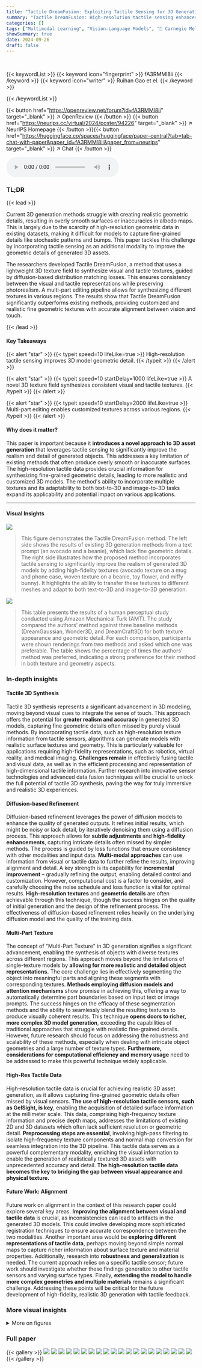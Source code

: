 ```yaml
---
title: "Tactile DreamFusion: Exploiting Tactile Sensing for 3D Generation"
summary: "Tactile DreamFusion: High-resolution tactile sensing enhances 3D generation, creating realistic geometric details previously unattainable."
categories: []
tags: ["Multimodal Learning", "Vision-Language Models", "🏢 Carnegie Mellon University",]
showSummary: true
date: 2024-09-26
draft: false
---
```


<br>

{{< keywordList >}}
{{< keyword icon="fingerprint" >}} fA3RMMl8ii {{< /keyword >}}
{{< keyword icon="writer" >}} Ruihan Gao et el. {{< /keyword >}}
 
{{< /keywordList >}}

{{< button href="https://openreview.net/forum?id=fA3RMMl8ii" target="_blank" >}}
↗ OpenReview
{{< /button >}}
{{< button href="https://neurips.cc/virtual/2024/poster/94226" target="_blank" >}}
↗ NeurIPS Homepage
{{< /button >}}{{< button href="https://huggingface.co/spaces/huggingface/paper-central?tab=tab-chat-with-paper&paper_id=fA3RMMl8ii&paper_from=neurips" target="_blank" >}}
↗ Chat
{{< /button >}}



<audio controls>
    <source src="https://ai-paper-reviewer.com/fA3RMMl8ii/podcast.wav" type="audio/wav">
    Your browser does not support the audio element.
</audio>


### TL;DR


{{< lead >}}

Current 3D generation methods struggle with creating realistic geometric details, resulting in overly smooth surfaces or inaccuracies in albedo maps.  This is largely due to the scarcity of high-resolution geometric data in existing datasets, making it difficult for models to capture fine-grained details like stochastic patterns and bumps.  This paper tackles this challenge by incorporating tactile sensing as an additional modality to improve the geometric details of generated 3D assets.

The researchers developed Tactile DreamFusion, a method that uses a lightweight 3D texture field to synthesize visual and tactile textures, guided by diffusion-based distribution matching losses.  This ensures consistency between the visual and tactile representations while preserving photorealism.  A multi-part editing pipeline allows for synthesizing different textures in various regions.  The results show that Tactile DreamFusion significantly outperforms existing methods, providing customized and realistic fine geometric textures with accurate alignment between vision and touch.

{{< /lead >}}


#### Key Takeaways

{{< alert "star" >}}
{{< typeit speed=10 lifeLike=true >}} High-resolution tactile sensing improves 3D model geometric detail. {{< /typeit >}}
{{< /alert >}}

{{< alert "star" >}}
{{< typeit speed=10 startDelay=1000 lifeLike=true >}} A novel 3D texture field synthesizes consistent visual and tactile textures. {{< /typeit >}}
{{< /alert >}}

{{< alert "star" >}}
{{< typeit speed=10 startDelay=2000 lifeLike=true >}} Multi-part editing enables customized textures across various regions. {{< /typeit >}}
{{< /alert >}}

#### Why does it matter?
This paper is important because it **introduces a novel approach to 3D asset generation** that leverages tactile sensing to significantly improve the realism and detail of generated objects. This addresses a key limitation of existing methods that often produce overly smooth or inaccurate surfaces. The high-resolution tactile data provides crucial information for synthesizing fine-grained geometric details, leading to more realistic and customized 3D models.  The method's ability to incorporate multiple textures and its adaptability to both text-to-3D and image-to-3D tasks expand its applicability and potential impact on various applications.

------
#### Visual Insights



![](https://ai-paper-reviewer.com/fA3RMMl8ii/figures_1_1.jpg)

> This figure demonstrates the Tactile DreamFusion method. The left side shows the results of existing 3D generation methods from a text prompt (an avocado and a beanie), which lack fine geometric details. The right side illustrates how the proposed method incorporates tactile sensing to significantly improve the realism of generated 3D models by adding high-fidelity textures (avocado texture on a mug and phone case, woven texture on a beanie, toy flower, and miffy bunny). It highlights the ability to transfer these textures to different meshes and adapt to both text-to-3D and image-to-3D generation.





![](https://ai-paper-reviewer.com/fA3RMMl8ii/tables_8_1.jpg)

> This table presents the results of a human perceptual study conducted using Amazon Mechanical Turk (AMT).  The study compared the authors' method against three baseline methods (DreamGaussian, Wonder3D, and DreamCraft3D) for both texture appearance and geometric detail. For each comparison, participants were shown renderings from two methods and asked which one was preferable. The table shows the percentage of times the authors' method was preferred, indicating a strong preference for their method in both texture and geometry aspects.





### In-depth insights


#### Tactile 3D Synthesis
Tactile 3D synthesis represents a significant advancement in 3D modeling, moving beyond visual cues to integrate the sense of touch. This approach offers the potential for **greater realism and accuracy** in generated 3D models, capturing fine geometric details often missed by purely visual methods.  By incorporating tactile data, such as high-resolution texture information from tactile sensors, algorithms can generate models with realistic surface textures and geometry. This is particularly valuable for applications requiring high-fidelity representations, such as robotics, virtual reality, and medical imaging.  **Challenges remain** in effectively fusing tactile and visual data, as well as in the efficient processing and representation of high-dimensional tactile information.  Further research into innovative sensor technologies and advanced data fusion techniques will be crucial to unlock the full potential of tactile 3D synthesis, paving the way for truly immersive and realistic 3D experiences.

#### Diffusion-based Refinement
Diffusion-based refinement leverages the power of diffusion models to enhance the quality of generated outputs.  It refines initial results, which might be noisy or lack detail, by iteratively denoising them using a diffusion process. This approach allows for **subtle adjustments** and **high-fidelity enhancements**, capturing intricate details often missed by simpler methods.  The process is guided by loss functions that ensure consistency with other modalities and input data.  **Multi-modal approaches** can use information from visual or tactile data to further refine the results, improving alignment and detail.  A key strength is its capability for **incremental improvement** – gradually refining the output, enabling detailed control and customization. However, computational cost is a factor to consider, and carefully choosing the noise schedule and loss function is vital for optimal results. **High-resolution textures** and **geometric details** are often achievable through this technique, though the success hinges on the quality of initial generation and the design of the refinement process. The effectiveness of diffusion-based refinement relies heavily on the underlying diffusion model and the quality of the training data.

#### Multi-Part Texture
The concept of "Multi-Part Texture" in 3D generation signifies a significant advancement, enabling the synthesis of objects with diverse textures across different regions.  This approach moves beyond the limitations of single-texture models by **allowing for more realistic and detailed object representations.**  The core challenge lies in effectively segmenting the object into meaningful parts and aligning these segments with corresponding textures.  **Methods employing diffusion models and attention mechanisms** show promise in achieving this, offering a way to automatically determine part boundaries based on input text or image prompts. The success hinges on the efficacy of these segmentation methods and the ability to seamlessly blend the resulting textures to produce visually coherent results. This technique **opens doors to richer, more complex 3D model generation**, exceeding the capabilities of traditional approaches that struggle with realistic fine-grained details.  However, future research should focus on addressing the robustness and scalability of these methods, especially when dealing with intricate object geometries and a large number of texture types.  **Furthermore, considerations for computational efficiency and memory usage** need to be addressed to make this powerful technique widely applicable.

#### High-Res Tactile Data
High-resolution tactile data is crucial for achieving realistic 3D asset generation, as it allows capturing fine-grained geometric details often missed by visual sensors.  **The use of high-resolution tactile sensors, such as GelSight, is key**, enabling the acquisition of detailed surface information at the millimeter scale. This data, comprising high-frequency texture information and precise depth maps, addresses the limitations of existing 2D and 3D datasets which often lack sufficient resolution or geometric detail.  **Preprocessing steps are essential**, involving high-pass filtering to isolate high-frequency texture components and normal map conversion for seamless integration into the 3D pipeline.  This tactile data serves as a powerful complementary modality, enriching the visual information to enable the generation of realistically textured 3D assets with unprecedented accuracy and detail. **The high-resolution tactile data becomes the key to bridging the gap between visual appearance and physical texture.**

#### Future Work: Alignment
Future work on alignment in the context of this research paper could explore several key areas. **Improving the alignment between visual and tactile data** is crucial, as inconsistencies can lead to artifacts in the generated 3D models.  This could involve developing more sophisticated registration techniques to ensure accurate correspondence between the two modalities.  Another important area would be **exploring different representations of tactile data**, perhaps moving beyond simple normal maps to capture richer information about surface texture and material properties.  Additionally, research into **robustness and generalization** is needed.  The current approach relies on a specific tactile sensor; future work should investigate whether these findings generalize to other tactile sensors and varying surface types.  Finally, **extending the model to handle more complex geometries and multiple materials** remains a significant challenge.  Addressing these points will be critical for the future development of high-fidelity, realistic 3D generation with tactile feedback.


### More visual insights

<details>
<summary>More on figures
</summary>


![](https://ai-paper-reviewer.com/fA3RMMl8ii/figures_2_1.jpg)

> This figure illustrates the process of tactile data acquisition and pre-processing. It starts with using GelSight Mini to capture a tactile image from an object's surface. The raw sensor output undergoes depth estimation using Poisson integration. High-pass filtering is then applied to extract high-frequency texture information.  This filtered data is used for 2D texture synthesis using the Image Quilting algorithm, generating an initial texture map. Finally, the height map is converted into a normal map, providing both depth and surface normal information.


![](https://ai-paper-reviewer.com/fA3RMMl8ii/figures_3_1.jpg)

> This figure showcases the TouchTexture dataset used in the Tactile DreamFusion paper.  It displays six example objects from the dataset (avocado, strawberry, canvas bag, striped steel, corn, and rubber) along with their corresponding tactile normal maps and 3D height maps. Each image shows a GelSight sensor capturing a tactile patch from the object surface, illustrating the high-resolution tactile data collected. The normal maps highlight the fine-grained surface geometry details captured by the tactile sensor, while the 3D height maps provide a visual representation of the surface texture. The variety of textures shows the breadth of the dataset.


![](https://ai-paper-reviewer.com/fA3RMMl8ii/figures_3_2.jpg)

> This figure provides a detailed overview of the proposed method's pipeline. It starts with generating a base mesh using existing text-to-3D or image-to-3D methods.  Then, it incorporates tactile data by training a 3D texture field to co-optimize visual and tactile textures using several loss functions. These losses ensure consistency between visual and tactile details, enhance photorealism, and maintain alignment between the two modalities. The process includes refining textures using visual and tactile guidance losses and utilizes a customized Texture Dreambooth to incorporate high-resolution tactile information.


![](https://ai-paper-reviewer.com/fA3RMMl8ii/figures_6_1.jpg)

> This figure shows the results of 3D object generation using a single texture, comparing the generated albedo, normal, and full-color renderings from two different viewpoints for four different objects (corn, American football, potato, and strawberry).  The results demonstrate the effectiveness of the method in generating realistic textures and geometric details, and its applicability to both text-to-3D and image-to-3D generation tasks.


![](https://ai-paper-reviewer.com/fA3RMMl8ii/figures_6_2.jpg)

> This figure shows the results of applying different tactile textures to the same 3D model of a coffee cup.  The top row displays the generated albedo, normal maps, and full-color renderings from two different viewpoints for each texture.  The bottom row shows the same renderings but with a more neutral color scheme, highlighting the geometry details generated from different tactile inputs. This demonstrates the ability of the Tactile DreamFusion method to produce diverse textures while maintaining the same underlying geometry.


![](https://ai-paper-reviewer.com/fA3RMMl8ii/figures_7_1.jpg)

> This figure demonstrates the results of the proposed method's ability to generate 3D objects with multiple textures assigned to different parts. Three examples are shown: a cactus in a pot, a goat sculpture, and a lamp.  Each example shows the text prompt used (including the specification of textures for different parts), the generated albedo, the generated normal map, and the rendered full color image from two viewpoints. The zoom-in patches highlight the detail and consistency of the generated normal textures on each part of the objects.  The color coding in the text prompts corresponds to the actual textures applied to the various parts of each object.


![](https://ai-paper-reviewer.com/fA3RMMl8ii/figures_8_1.jpg)

> This figure compares the results of the proposed method against three state-of-the-art baselines for image-to-3D and text-to-3D generation.  The comparison shows that the proposed method generates more realistic and detailed low-level geometric textures compared to the baselines, especially concerning fine-grained surface details. The same input images are used for a fair comparison in the first three rows.


![](https://ai-paper-reviewer.com/fA3RMMl8ii/figures_9_1.jpg)

> This figure shows an ablation study on the tactile DreamFusion model. Three rows show results for the full model, a model without tactile guidance, and a model without visual guidance.  The results demonstrate the importance of both visual and tactile guidance for generating high-fidelity geometric details and color alignment between visual and tactile modalities.  Without tactile guidance, the resulting tactile texture lacks detail.  Without visual guidance, there is a misalignment between the visual and tactile textures, indicating a lack of proper alignment between visual and tactile normal maps. The image highlights the impact of each component on the overall quality and realism of the generated 3D assets.


![](https://ai-paper-reviewer.com/fA3RMMl8ii/figures_9_2.jpg)

> This figure shows an ablation study on the effect of tactile data preprocessing. The top row displays the results using the proposed method with preprocessing steps such as high-pass filtering and contact area cropping, which helps to generate realistic geometric details. The bottom row shows the results without preprocessing, demonstrating that the geometric details become flat and less realistic without these steps.  This highlights the importance of proper preprocessing of tactile data for achieving high-fidelity 3D generation.


![](https://ai-paper-reviewer.com/fA3RMMl8ii/figures_9_3.jpg)

> This figure demonstrates the importance of tactile input in generating high-fidelity 3D models with fine-grained geometric details.  By comparing the results of the proposed method with and without tactile input, it highlights how the tactile information significantly improves the realism and accuracy of the generated 3D assets' textures. The absence of tactile input results in overly smooth surfaces, lacking the intricate detail captured when tactile data is used.


![](https://ai-paper-reviewer.com/fA3RMMl8ii/figures_16_1.jpg)

> This figure illustrates the process of multi-part segmentation using diffusion models.  The input is an image of a cactus in a pot.  The model processes the image using its attention maps to create two separate masks—one for the cactus and one for the pot. These masks are then used to guide a label field training process, allowing the model to generate different textures for each part of the object (cactus and pot).


![](https://ai-paper-reviewer.com/fA3RMMl8ii/figures_16_2.jpg)

> This figure shows 16 daily objects with their corresponding tactile normal maps and 3D height maps, showcasing the dataset used in the study called TouchTexture.  Each object displays a different surface texture to highlight the diversity of tactile information captured.  The dataset serves as input to the proposed method, enabling the 3D model to generate detailed surface textures and geometry.


![](https://ai-paper-reviewer.com/fA3RMMl8ii/figures_17_1.jpg)

> This figure demonstrates the core idea of the Tactile DreamFusion method.  The left side shows the limitations of existing text-to-3D methods, which produce overly smooth surfaces. The right side showcases the improvement achieved by incorporating tactile sensing, resulting in higher fidelity and more realistic geometric details in the generated 3D models.  Both text-to-3D and image-to-3D applications are depicted.


![](https://ai-paper-reviewer.com/fA3RMMl8ii/figures_18_1.jpg)

> This figure shows a comparison between the output of a standard 3D generation pipeline and the proposed method. The standard pipeline produces a smooth 3D model from a text or image input. The proposed method incorporates tactile data to generate a model with much finer details and more realistic textures. The method's adaptability to image-to-3D generation is also showcased.


![](https://ai-paper-reviewer.com/fA3RMMl8ii/figures_19_1.jpg)

> This figure shows a comparison of 3D object generation methods. The left side shows the results of a standard text-to-3D pipeline, resulting in a smooth object. The right side shows the results of the proposed method, which incorporates tactile sensing to generate high-fidelity geometric details. The figure demonstrates the method's ability to generate realistic textures and its adaptability to image-to-3D tasks.


![](https://ai-paper-reviewer.com/fA3RMMl8ii/figures_19_2.jpg)

> This figure shows a comparison between the traditional 3D generation pipeline (left) and the proposed method that incorporates tactile sensing (right). The traditional method often produces overly smooth surfaces, while the proposed method generates high-fidelity meshes with realistic geometric details by incorporating tactile information.  The figure demonstrates the application of the method to both text-to-3D and image-to-3D tasks.


</details>






### Full paper

{{< gallery >}}
<img src="https://ai-paper-reviewer.com/fA3RMMl8ii/1.png" class="grid-w50 md:grid-w33 xl:grid-w25" />
<img src="https://ai-paper-reviewer.com/fA3RMMl8ii/2.png" class="grid-w50 md:grid-w33 xl:grid-w25" />
<img src="https://ai-paper-reviewer.com/fA3RMMl8ii/3.png" class="grid-w50 md:grid-w33 xl:grid-w25" />
<img src="https://ai-paper-reviewer.com/fA3RMMl8ii/4.png" class="grid-w50 md:grid-w33 xl:grid-w25" />
<img src="https://ai-paper-reviewer.com/fA3RMMl8ii/5.png" class="grid-w50 md:grid-w33 xl:grid-w25" />
<img src="https://ai-paper-reviewer.com/fA3RMMl8ii/6.png" class="grid-w50 md:grid-w33 xl:grid-w25" />
<img src="https://ai-paper-reviewer.com/fA3RMMl8ii/7.png" class="grid-w50 md:grid-w33 xl:grid-w25" />
<img src="https://ai-paper-reviewer.com/fA3RMMl8ii/8.png" class="grid-w50 md:grid-w33 xl:grid-w25" />
<img src="https://ai-paper-reviewer.com/fA3RMMl8ii/9.png" class="grid-w50 md:grid-w33 xl:grid-w25" />
<img src="https://ai-paper-reviewer.com/fA3RMMl8ii/10.png" class="grid-w50 md:grid-w33 xl:grid-w25" />
<img src="https://ai-paper-reviewer.com/fA3RMMl8ii/11.png" class="grid-w50 md:grid-w33 xl:grid-w25" />
<img src="https://ai-paper-reviewer.com/fA3RMMl8ii/12.png" class="grid-w50 md:grid-w33 xl:grid-w25" />
<img src="https://ai-paper-reviewer.com/fA3RMMl8ii/13.png" class="grid-w50 md:grid-w33 xl:grid-w25" />
<img src="https://ai-paper-reviewer.com/fA3RMMl8ii/14.png" class="grid-w50 md:grid-w33 xl:grid-w25" />
<img src="https://ai-paper-reviewer.com/fA3RMMl8ii/15.png" class="grid-w50 md:grid-w33 xl:grid-w25" />
<img src="https://ai-paper-reviewer.com/fA3RMMl8ii/16.png" class="grid-w50 md:grid-w33 xl:grid-w25" />
<img src="https://ai-paper-reviewer.com/fA3RMMl8ii/17.png" class="grid-w50 md:grid-w33 xl:grid-w25" />
<img src="https://ai-paper-reviewer.com/fA3RMMl8ii/18.png" class="grid-w50 md:grid-w33 xl:grid-w25" />
<img src="https://ai-paper-reviewer.com/fA3RMMl8ii/19.png" class="grid-w50 md:grid-w33 xl:grid-w25" />
<img src="https://ai-paper-reviewer.com/fA3RMMl8ii/20.png" class="grid-w50 md:grid-w33 xl:grid-w25" />
{{< /gallery >}}